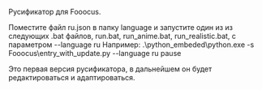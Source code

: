 Русификатор для Fooocus.

Поместите файл ru.json в папку language и запустите один из из следующих .bat файлов, run.bat, run_anime.bat, run_realistic.bat, с параметром --language ru
Например: 
.\python_embeded\python.exe -s Fooocus\entry_with_update.py  --language ru 
pause

Это первая версия русификатора, в дальнейшем он будет редактироваться и адаптироваться.

